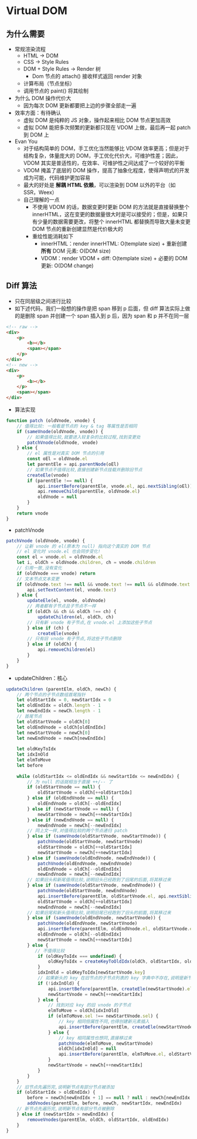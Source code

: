 # Virtual DOM

## 为什么需要

- 常规渲染流程
  - HTML $\rightarrow$ DOM
  - CSS $\rightarrow$ Style Rules
  - DOM + Style Rules $\rightarrow$ Render 树
    - Dom 节点的 attach() 接收样式返回 render 对象
  - 计算布局（节点坐标）
  - 调用节点的 paint() 将其绘制
- 为什么 DOM 操作代价大
  - 因为每次 DOM 更新都要把上边的步骤全部走一遍
- 效率方面：有待确认
  - 虚拟 DOM 是纯粹的 JS 对象，操作起来相比 DOM 节点更加高效
  - 虚拟 DOM 能把多次频繁的更新都只现在 VDOM 上做，最后再一起 patch 到 DOM 上
- Evan You
  - 对于结构简单的 DOM，手工优化当然能够比 VDOM 效率更高；但是对于结构复杂，体量庞大的 DOM，手工优化代价大，可维护性差；因此，VDOM 其实是普适性的，在效率、可维护性之间达成了一个较好的平衡
  - VDOM 掩盖了底层的 DOM 操作，提高了抽象化程度，使得声明式的开发成为可能，代码维护更加容易
  - 最大的好处是 **解耦 HTML 依赖**，可以渲染到 DOM 以外的平台（如 SSR，Weex）
  - 自己理解的一点
    - 不使用 VDOM 的话，数据变更时更新 DOM 的方法就是直接替换整个 innerHTML，这在变更的数据量很大时是可以接受的；但是，如果只有少量的数据需要更改，将整个 innerHTML 都替换而导致大量未变更 DOM 节点的重新创建显然是代价极大的
    - 重绘性能消耗如下
      - innerHTML：render innerHTML: O(template size) + 重新创建 **所有** DOM 元素: O(DOM size)
      - VDOM：render VDOM + diff: O(template size) + 必要的 DOM 更新: O(DOM change)

## Diff 算法

- 只在同层级之间进行比较
- 如下述代码，我们一般想的操作是把 span 移到 p 后面，但 diff 算法实际上做的是删除 span 并创建一个 span 插入到 p 后，因为 span 和 p 并不在同一层

```html
<!-- raw -->
<div>
    <p>
    	<b></b>
        <span></span>
    </p>
</div>
<!-- new -->
<div>
    <p>
        <b></b>
    </p>
    <span></span>
</div>
```

- 算法实现

```js
function patch (oldVnode, vnode) {
    // 值得比较: 一般看是节点的 key & tag 等属性是否相同
    if (sameVnode(oldVnode, vnode)) {
        // 如果值得比较,就要进入较复杂的比较过程,找到变更处
        patchVnode(oldVnode, vnode)
    } else {
        // el 属性是对真实 DOM 节点的引用
        const oEl = oldVnode.el
        let parentEle = api.parentNode(oEl)
        // 如果节点不值得比较,直接创建新节点挂载并删除旧节点
        createEle(vnode)
        if (parentEle !== null) {
            api.insertBefore(parentEle, vnode.el, api.nextSibling(oEl))
            api.removeChild(parentEle, oldVnode.el)
            oldVnode = null
        }
    }
    return vnode
}
```

- patchVnode

```js
patchVnode (oldVnode, vnode) {
    // 让新 vnode 的 el(原本为 null) 指向这个真实的 DOM 节点
    // el 变化时 vnode.el 也会同步变化!
    const el = vnode.el = oldVnode.el
    let i, oldCh = oldVnode.children, ch = vnode.children
    // 引用一致,没有变化
    if (oldVnode === vnode) return
    // 文本节点文本变更
    if (oldVnode.text !== null && vnode.text !== null && oldVnode.text !== vnode.text) {
        api.setTextContent(el, vnode.text)
    } else {
        updateEle(el, vnode, oldVnode)
        // 两者都有子节点且子节点不一样
        if (oldCh && ch && oldCh !== ch) {
            updateChildren(el, oldCh, ch)
        // 只有新 vnode 有子节点,在 vnode.el 上添加这些子节点
        } else if (ch) {
            createEle(vnode)
        // 只有旧 vnode 有子节点,将这些子节点删除
        } else if (oldCh) {
            api.removeChildren(el)
        }
    }
}
```

- updateChildren：核心

```js
updateChildren (parentElm, oldCh, newCh) {
    // 两个节点的子节点数组首尾指针
    let oldStartIdx = 0, newStartIdx = 0
    let oldEndIdx = oldCh.length - 1
    let newEndIdx = newCh.length - 1
    // 首尾节点
    let oldStartVnode = oldCh[0]
    let oldEndVnode = oldCh[oldEndIdx]
    let newStartVnode = newCh[0]
    let newEndVnode = newCh[newEndIdx]
    
    let oldKeyToIdx
    let idxInOld
    let elmToMove
    let before
    
    while (oldStartIdx <= oldEndIdx && newStartIdx <= newEndIdx) {
        // 为 null 的话就相当于直接 ++/-- 了
        if (oldStartVnode == null) {
            oldStartVnode = oldCh[++oldStartIdx] 
        } else if (oldEndVnode == null) {
            oldEndVnode = oldCh[--oldEndIdx]
        } else if (newStartVnode == null) {
            newStartVnode = newCh[++newStartIdx]
        } else if (newEndVnode == null) {
            newEndVnode = newCh[--newEndIdx]
        // 同上文一样,对值得比较的两个节点递归 patch
        } else if (sameVnode(oldStartVnode, newStartVnode)) {
            patchVnode(oldStartVnode, newStartVnode)
            oldStartVnode = oldCh[++oldStartIdx]
            newStartVnode = newCh[++newStartIdx]
        } else if (sameVnode(oldEndVnode, newEndVnode)) {
            patchVnode(oldEndVnode, newEndVnode)
            oldEndVnode = oldCh[--oldEndIdx]
            newEndVnode = newCh[--newEndIdx]
        // 如果旧头和新尾值得比较,说明旧头已经跑到了旧尾的后面,将其移过来
        } else if (sameVnode(oldStartVnode, newEndVnode)) {
            patchVnode(oldStartVnode, newEndVnode)
            api.insertBefore(parentElm, oldStartVnode.el, api.nextSibling(oldEndVnode.el))
            oldStartVnode = oldCh[++oldStartIdx]
            newEndVnode = newCh[--newEndIdx]
        // 如果旧尾和新头值得比较,说明旧尾已经跑到了旧头的前面,将其移过来
        } else if (sameVnode(oldEndVnode, newStartVnode)) {
            patchVnode(oldEndVnode, newStartVnode)
            api.insertBefore(parentElm, oldEndVnode.el, oldStartVnode.el)
            oldEndVnode = oldCh[--oldEndIdx]
            newStartVnode = newCh[++newStartIdx]
        } else {
           // 不值得比较
            if (oldKeyToIdx === undefined) {
                oldKeyToIdx = createKeyToOldIdx(oldCh, oldStartIdx, oldEndIdx)
            }
            idxInOld = oldKeyToIdx[newStartVnode.key]
            // 如果新头的 key 在旧节点的子节点列表的 key 字典中不存在,说明是新节点
            if (!idxInOld) {
                api.insertBefore(parentElm, createEle(newStartVnode).el, oldStartVnode.el)
                newStartVnode = newCh[++newStartIdx]
            } else {
                // 找到对应 key 的旧 vnode 的子节点
                elmToMove = oldCh[idxInOld]
                if (elmToMove.sel !== newStartVnode.sel) {
                    // key 相同但属性不同,也得创建新元素插入
                    api.insertBefore(parentElm, createEle(newStartVnode).el, oldStartVnode.el)
                } else {
                    // key 相同属性也想同,直接移过来
                    patchVnode(elmToMove, newStartVnode)
                    oldCh[idxInOld] = null
                    api.insertBefore(parentElm, elmToMove.el, oldStartVnode.el)
                }
                newStartVnode = newCh[++newStartIdx]
            }
        }
    }
    // 旧节点先遍历完,说明新节点有部分节点被添加
    if (oldStartIdx > oldEndIdx) {
        before = newCh[newEndIdx + 1] == null ? null : newCh[newEndIdx + 1].el
        addVnodes(parentElm, before, newCh, newStartIdx, newEndIdx)
    // 新节点先遍历完,说明新节点有部分节点被删除
    } else if (newStartIdx > newEndIdx) {
        removeVnodes(parentElm, oldCh, oldStartIdx, oldEndIdx)
    }
}
```



